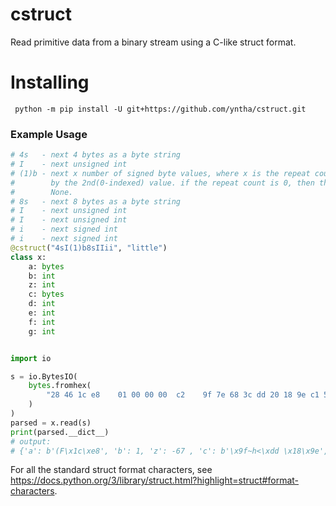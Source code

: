# cstruct
Read primitive data from a binary stream using a C-like struct format.

# Installing
```
 python -m pip install -U git+https://github.com/yntha/cstruct.git
```

### Example Usage
```py
# 4s   - next 4 bytes as a byte string
# I    - next unsigned int
# (1)b - next x number of signed byte values, where x is the repeat count specified
#        by the 2nd(0-indexed) value. if the repeat count is 0, then this will be
#        None.
# 8s   - next 8 bytes as a byte string
# I    - next unsigned int
# I    - next unsigned int
# i    - next signed int
# i    - next signed int
@cstruct("4sI(1)b8sIIii", "little")
class x:
    a: bytes
    b: int
    z: int
    c: bytes
    d: int
    e: int
    f: int
    g: int


import io

s = io.BytesIO(
    bytes.fromhex(
        "28 46 1c e8    01 00 00 00  c2    9f 7e 68 3c dd 20 18 9e c1 54 92 4a 44 ab 25 be 05 46 eb ff 2c d8 c4 c5"
    )
)
parsed = x.read(s)
print(parsed.__dict__)
# output:
# {'a': b'(F\x1c\xe8', 'b': 1, 'z': -67 , 'c': b'\x9f~h<\xdd \x18\x9e', 'd': 1251103937, 'e': 3190139716, 'f': -1358331, 'g': -976955348}
```

For all the standard struct format characters, see https://docs.python.org/3/library/struct.html?highlight=struct#format-characters.
